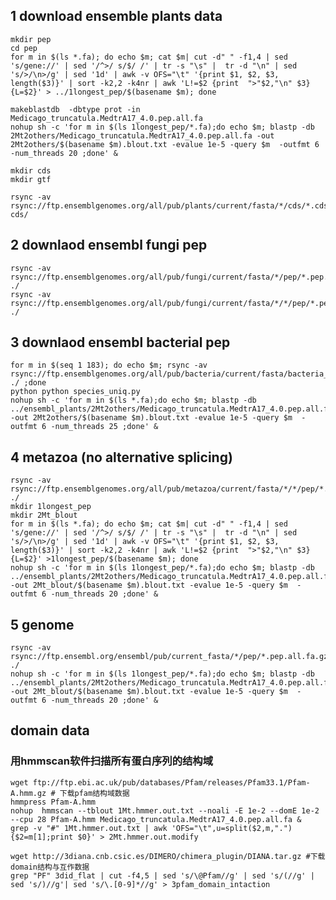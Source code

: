 
## 1 download ensemble plants data
    mkdir pep
    cd pep
    for m in $(ls *.fa); do echo $m; cat $m| cut -d" " -f1,4 | sed 's/gene://' | sed '/^>/ s/$/ /' | tr -s "\s" |  tr -d "\n" | sed 's/>/\n>/g' | sed '1d' | awk -v OFS="\t" '{print $1, $2, $3, length($3)}' | sort -k2,2 -k4nr | awk 'L!=$2 {print  ">"$2,"\n" $3} {L=$2}' > ../1longest_pep/$(basename $m); done

    makeblastdb  -dbtype prot -in Medicago_truncatula.MedtrA17_4.0.pep.all.fa
    nohup sh -c 'for m in $(ls 1longest_pep/*.fa);do echo $m; blastp -db 2Mt2others/Medicago_truncatula.MedtrA17_4.0.pep.all.fa -out 2Mt2others/$(basename $m).blout.txt -evalue 1e-5 -query $m  -outfmt 6 -num_threads 20 ;done' &

    mkdir cds
    mkdir gtf

    rsync -av rsync://ftp.ensemblgenomes.org/all/pub/plants/current/fasta/*/cds/*.cds.all.fa.gz cds/
## 
## 2 downlaod ensembl fungi pep
    rsync -av rsync://ftp.ensemblgenomes.org/all/pub/fungi/current/fasta/*/pep/*.pep.all.fa.gz ./
    rsync -av rsync://ftp.ensemblgenomes.org/all/pub/fungi/current/fasta/*/*/pep/*.pep.all.fa.gz ./

## 3 downlaod ensembl bacterial pep
    
    for m in $(seq 1 183); do echo $m; rsync -av rsync://ftp.ensemblgenomes.org/all/pub/bacteria/current/fasta/bacteria_${m}_collection/*/pep/*.pep.all.fa.gz ./ ;done
    python python species_uniq.py
    nohup sh -c 'for m in $(ls *.fa);do echo $m; blastp -db ../ensembl_plants/2Mt2others/Medicago_truncatula.MedtrA17_4.0.pep.all.fa -out 2Mt2others/$(basename $m).blout.txt -evalue 1e-5 -query $m  -outfmt 6 -num_threads 25 ;done' &

## 4 metazoa (no alternative splicing)
    rsync -av rsync://ftp.ensemblgenomes.org/all/pub/metazoa/current/fasta/*/*/pep/*.pep.all.fa.gz ./
    mkdir 1longest_pep
    mkdir 2Mt_blout
    for m in $(ls *.fa); do echo $m; cat $m| cut -d" " -f1,4 | sed 's/gene://' | sed '/^>/ s/$/ /' | tr -s "\s" |  tr -d "\n" | sed 's/>/\n>/g' | sed '1d' | awk -v OFS="\t" '{print $1, $2, $3, length($3)}' | sort -k2,2 -k4nr | awk 'L!=$2 {print  ">"$2,"\n" $3} {L=$2}' >1longest_pep/$(basename $m); done
    nohup sh -c 'for m in $(ls 1longest_pep/*.fa);do echo $m; blastp -db ../ensembl_plants/2Mt2others/Medicago_truncatula.MedtrA17_4.0.pep.all.fa -out 2Mt_blout/$(basename $m).blout.txt -evalue 1e-5 -query $m  -outfmt 6 -num_threads 20 ;done' &

## 5 genome
    rsync -av rsync://ftp.ensembl.org/ensembl/pub/current_fasta/*/pep/*.pep.all.fa.gz ./
    nohup sh -c 'for m in $(ls 1longest_pep/*.fa);do echo $m; blastp -db ../ensembl_plants/2Mt2others/Medicago_truncatula.MedtrA17_4.0.pep.all.fa -out 2Mt_blout/$(basename $m).blout.txt -evalue 1e-5 -query $m  -outfmt 6 -num_threads 20 ;done' &

## domain data
### 用hmmscan软件扫描所有蛋白序列的结构域
    wget ftp://ftp.ebi.ac.uk/pub/databases/Pfam/releases/Pfam33.1/Pfam-A.hmm.gz # 下载pfam结构域数据
    hmmpress Pfam-A.hmm
    nohup  hmmscan --tblout 1Mt.hmmer.out.txt --noali -E 1e-2 --domE 1e-2 --cpu 28 Pfam-A.hmm Medicago_truncatula.MedtrA17_4.0.pep.all.fa &
    grep -v "#" 1Mt.hmmer.out.txt | awk 'OFS="\t",u=split($2,m,"."){$2=m[1];print $0}' > 2Mt.hmmer.out.modify

    wget http://3diana.cnb.csic.es/DIMERO/chimera_plugin/DIANA.tar.gz #下载domain结构与互作数据
    grep "PF" 3did_flat | cut -f4,5 | sed 's/\@Pfam//g' | sed 's/(//g' | sed 's/)//g'| sed 's/\.[0-9]*//g' > 3pfam_domain_intaction



